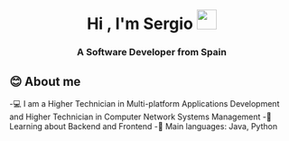<h1 align="center"><b>Hi , I'm Sergio </b><img src="https://media.giphy.com/media/hvRJCLFzcasrR4ia7z/giphy.gif" width="35"></h1>
<h3 align="center">A Software Developer from Spain</h3>
  
## **😊 About me**
-💻 I am a Higher Technician in Multi-platform Applications Development and Higher Technician in Computer Network Systems Management
-🌱 Learning about Backend and Frontend
-🌟 Main languages: Java, Python

